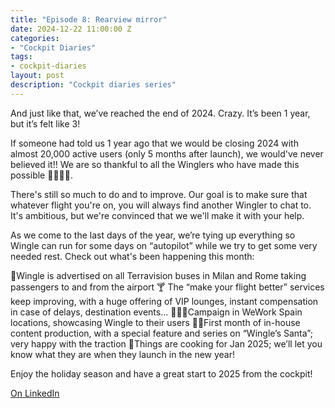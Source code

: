 ```yaml
---
title: "Episode 8: Rearview mirror"
date: 2024-12-22 11:00:00 Z
categories:
- "Cockpit Diaries"
tags:
- cockpit-diaries
layout: post
description: "Cockpit diaries series"
---
```


And just like that, we’ve reached the end of 2024. Crazy. It’s been 1 year, but it’s felt like 3!

If someone had told us 1 year ago that we would be closing 2024 with almost 20,000 active users (only 5 months after launch), we would've never believed it!! We are so thankful to all the Winglers who have made this possible 🫶🏼🫶🏼.

There's still so much to do and to improve. Our goal is to make sure that whatever flight you're on, you will always find another Wingler to chat to. It's ambitious, but we're convinced that we we'll make it with your help.

As we come to the last days of the year, we’re tying up everything so Wingle can run for some days on “autopilot” while we try to get some very needed rest. Check out what's been happening this month:

🚌Wingle is advertised on all Terravision buses in Milan and Rome taking passengers to and from the airport
🍸 The “make your flight better” services keep improving, with a huge offering of VIP lounges, instant compensation in case of delays, destination events…
👨🏽‍💻Campaign in WeWork Spain locations, showcasing Wingle to their users
🎅🏽First month of in-house content production, with a special feature and series on “Wingle’s Santa”; very happy with the traction
🌱Things are cooking for Jan 2025; we’ll let you know what they are when they launch in the new year!

Enjoy the holiday season and have a great start to 2025 from the cockpit!

[On LinkedIn](https://www.linkedin.com/posts/lets-wingle_wingle-cockpit-diaries-episode-8-rearview-activity-7276888029200306176-zXjd/?utm_source=share&utm_medium=member_desktop)